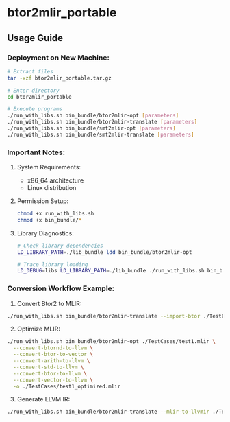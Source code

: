 # btor2mlir_portable

## Usage Guide

### Deployment on New Machine:
```bash
# Extract files
tar -xzf btor2mlir_portable.tar.gz

# Enter directory
cd btor2mlir_portable

# Execute programs
./run_with_libs.sh bin_bundle/btor2mlir-opt [parameters]
./run_with_libs.sh bin_bundle/btor2mlir-translate [parameters]
./run_with_libs.sh bin_bundle/smt2mlir-opt [parameters]
./run_with_libs.sh bin_bundle/smt2mlir-translate [parameters]
```

### Important Notes:
1. System Requirements:
   - x86_64 architecture
   - Linux distribution
   
2. Permission Setup:
   ```bash
   chmod +x run_with_libs.sh
   chmod +x bin_bundle/*
   ```

3. Library Diagnostics:
   ```bash
   # Check library dependencies
   LD_LIBRARY_PATH=./lib_bundle ldd bin_bundle/btor2mlir-opt
   
   # Trace library loading
   LD_DEBUG=libs LD_LIBRARY_PATH=./lib_bundle ./run_with_libs.sh bin_bundle/btor2mlir-opt --help
   ```

### Conversion Workflow Example:

1. Convert Btor2 to MLIR:
```bash
./run_with_libs.sh bin_bundle/btor2mlir-translate --import-btor ./TestCases/test1.btor2 -o ./TestCases/test1.mlir
```

2. Optimize MLIR:
```bash
./run_with_libs.sh bin_bundle/btor2mlir-opt ./TestCases/test1.mlir \
  --convert-btornd-to-llvm \
  --convert-btor-to-vector \
  --convert-arith-to-llvm \
  --convert-std-to-llvm \
  --convert-btor-to-llvm \
  --convert-vector-to-llvm \
  -o ./TestCases/test1_optimized.mlir
```

3. Generate LLVM IR:
```bash
./run_with_libs.sh bin_bundle/btor2mlir-translate --mlir-to-llvmir ./TestCases/test1_optimized.mlir -o ./TestCases/test1_final.ll
```

